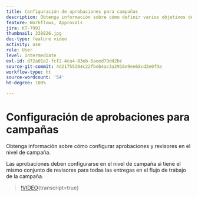 ```yaml
---
title: Configuración de aprobaciones para campañas
description: Obtenga información sobre cómo definir varios objetivos de entrega mediante flujos de trabajo de segmentación.
feature: Workflows, Approvals
jira: KT-7991
thumbnail: 338826.jpg
doc-type: feature video
activity: use
role: User
level: Intermediate
exl-id: d72a01e2-fcf2-4ca4-83eb-5aeed79dd2bc
source-git-commit: 4d21755204c22fbeb4ac3a2916e9ee68cd2e0f9a
workflow-type: ht
source-wordcount: '54'
ht-degree: 100%

---
```


# Configuración de aprobaciones para campañas

Obtenga información sobre cómo configurar aprobaciones y revisores en el nivel de campaña.  

Las aprobaciones deben configurarse en el nivel de campaña si tiene el mismo conjunto de revisores para todas las entregas en el flujo de trabajo de la campaña.

>[!VIDEO](https://video.tv.adobe.com/v/338826?quality=12&learn=on){transcript=true}
